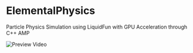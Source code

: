 # ElementalPhysics
Particle Physics Simulation using LiquidFun with GPU Acceleration through C++ AMP


![Preview Video](https://media.giphy.com/media/dypBcAEVYtoISPXxRi/giphy.gif)
